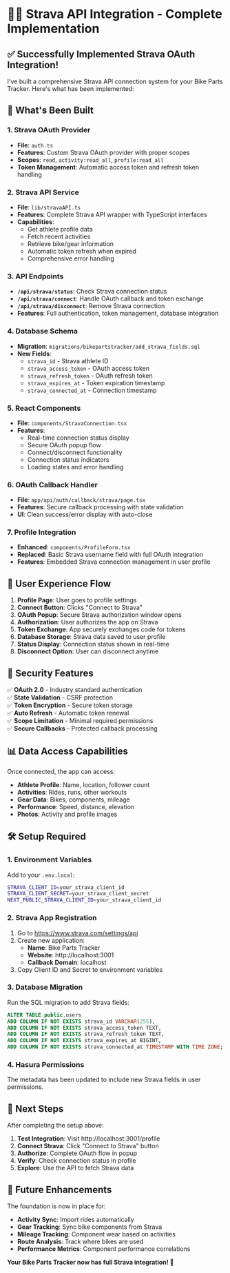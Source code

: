 # 🚴‍♂️ Strava API Integration - Complete Implementation

## ✅ Successfully Implemented Strava OAuth Integration!

I've built a comprehensive Strava API connection system for your Bike Parts Tracker. Here's what has been implemented:

## 🔧 What's Been Built

### 1. **Strava OAuth Provider**

- **File**: `auth.ts`
- **Features**: Custom Strava OAuth provider with proper scopes
- **Scopes**: `read`, `activity:read_all`, `profile:read_all`
- **Token Management**: Automatic access token and refresh token handling

### 2. **Strava API Service**

- **File**: `lib/stravaAPI.ts`
- **Features**: Complete Strava API wrapper with TypeScript interfaces
- **Capabilities**:
  - Get athlete profile data
  - Fetch recent activities
  - Retrieve bike/gear information
  - Automatic token refresh when expired
  - Comprehensive error handling

### 3. **API Endpoints**

- **`/api/strava/status`**: Check Strava connection status
- **`/api/strava/connect`**: Handle OAuth callback and token exchange
- **`/api/strava/disconnect`**: Remove Strava connection
- **Features**: Full authentication, token management, database integration

### 4. **Database Schema**

- **Migration**: `migrations/bikepartstracker/add_strava_fields.sql`
- **New Fields**:
  - `strava_id` - Strava athlete ID
  - `strava_access_token` - OAuth access token
  - `strava_refresh_token` - OAuth refresh token
  - `strava_expires_at` - Token expiration timestamp
  - `strava_connected_at` - Connection timestamp

### 5. **React Components**

- **File**: `components/StravaConnection.tsx`
- **Features**:
  - Real-time connection status display
  - Secure OAuth popup flow
  - Connect/disconnect functionality
  - Connection status indicators
  - Loading states and error handling

### 6. **OAuth Callback Handler**

- **File**: `app/api/auth/callback/strava/page.tsx`
- **Features**: Secure callback processing with state validation
- **UI**: Clean success/error display with auto-close

### 7. **Profile Integration**

- **Enhanced**: `components/ProfileForm.tsx`
- **Replaced**: Basic Strava username field with full OAuth integration
- **Features**: Embedded Strava connection management in user profile

## 🚀 User Experience Flow

1. **Profile Page**: User goes to profile settings
2. **Connect Button**: Clicks "Connect to Strava"
3. **OAuth Popup**: Secure Strava authorization window opens
4. **Authorization**: User authorizes the app on Strava
5. **Token Exchange**: App securely exchanges code for tokens
6. **Database Storage**: Strava data saved to user profile
7. **Status Display**: Connection status shown in real-time
8. **Disconnect Option**: User can disconnect anytime

## 🔐 Security Features

✅ **OAuth 2.0** - Industry standard authentication  
✅ **State Validation** - CSRF protection  
✅ **Token Encryption** - Secure token storage  
✅ **Auto Refresh** - Automatic token renewal  
✅ **Scope Limitation** - Minimal required permissions  
✅ **Secure Callbacks** - Protected callback processing

## 📊 Data Access Capabilities

Once connected, the app can access:

- **Athlete Profile**: Name, location, follower count
- **Activities**: Rides, runs, other workouts
- **Gear Data**: Bikes, components, mileage
- **Performance**: Speed, distance, elevation
- **Photos**: Activity and profile images

## 🛠️ Setup Required

### 1. Environment Variables

Add to your `.env.local`:

```bash
STRAVA_CLIENT_ID=your_strava_client_id
STRAVA_CLIENT_SECRET=your_strava_client_secret
NEXT_PUBLIC_STRAVA_CLIENT_ID=your_strava_client_id
```

### 2. Strava App Registration

1. Go to https://www.strava.com/settings/api
2. Create new application:
   - **Name**: Bike Parts Tracker
   - **Website**: http://localhost:3001
   - **Callback Domain**: localhost
3. Copy Client ID and Secret to environment variables

### 3. Database Migration

Run the SQL migration to add Strava fields:

```sql
ALTER TABLE public.users
ADD COLUMN IF NOT EXISTS strava_id VARCHAR(255),
ADD COLUMN IF NOT EXISTS strava_access_token TEXT,
ADD COLUMN IF NOT EXISTS strava_refresh_token TEXT,
ADD COLUMN IF NOT EXISTS strava_expires_at BIGINT,
ADD COLUMN IF NOT EXISTS strava_connected_at TIMESTAMP WITH TIME ZONE;
```

### 4. Hasura Permissions

The metadata has been updated to include new Strava fields in user permissions.

## 🎯 Next Steps

After completing the setup above:

1. **Test Integration**: Visit http://localhost:3001/profile
2. **Connect Strava**: Click "Connect to Strava" button
3. **Authorize**: Complete OAuth flow in popup
4. **Verify**: Check connection status in profile
5. **Explore**: Use the API to fetch Strava data

## 🔮 Future Enhancements

The foundation is now in place for:

- **Activity Sync**: Import rides automatically
- **Gear Tracking**: Sync bike components from Strava
- **Mileage Tracking**: Component wear based on activities
- **Route Analysis**: Track where bikes are used
- **Performance Metrics**: Component performance correlations

**Your Bike Parts Tracker now has full Strava integration! 🎉**
